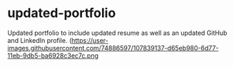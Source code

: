 # updated-portfolio
Updated portfolio to include updated resume as well as an updated GitHub and LinkedIn profile.
(https://user-images.githubusercontent.com/74886597/107839137-d65eb980-6d77-11eb-9db5-ba6928c3ec7c.png
